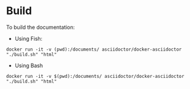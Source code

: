 # Build

To build the documentation:

* Using Fish:

```
docker run -it -v (pwd):/documents/ asciidoctor/docker-asciidoctor "./build.sh" "html"
```

* Using Bash

```
docker run -it -v $(pwd):/documents/ asciidoctor/docker-asciidoctor "./build.sh" "html"
```
    
    
